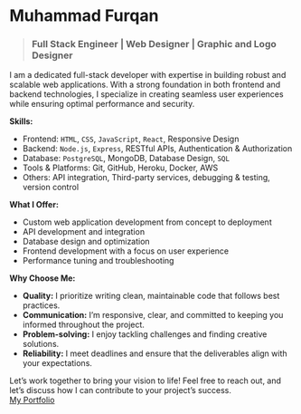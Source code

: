# Muhammad Furqan
> ### Full Stack Engineer | Web Designer | Graphic and Logo Designer

I am a dedicated full-stack developer with expertise in building robust and scalable web applications. With a strong foundation in both frontend and backend technologies, I specialize in creating seamless user experiences while ensuring optimal performance and security.

**Skills:**

- Frontend: `HTML`, `CSS`, `JavaScript`, `React`, Responsive Design
- Backend: `Node.js`, `Express`, RESTful APIs, Authentication & Authorization
- Database: `PostgreSQL`, MongoDB, Database Design, `SQL`
- Tools & Platforms: Git, GitHub, Heroku, Docker, AWS
- Others: API integration, Third-party services, debugging & testing, version control

**What I Offer:**

- Custom web application development from concept to deployment
- API development and integration
- Database design and optimization
- Frontend development with a focus on user experience
- Performance tuning and troubleshooting

**Why Choose Me:**

- **Quality:** I prioritize writing clean, maintainable code that follows best practices.
- **Communication:** I’m responsive, clear, and committed to keeping you informed throughout the project.
- **Problem-solving:** I enjoy tackling challenges and finding creative solutions.
- **Reliability:** I meet deadlines and ensure that the deliverables align with your expectations.

Let’s work together to bring your vision to life! Feel free to reach out, and let’s discuss how I can contribute to your project’s success. <br>
<a href="https://furqanthegreat.github.io/Portfolio/" target="_blank">My Portfolio</a>



<!---
FurqanTheGreat/FurqanTheGreat is a ✨ special ✨ repository because its `README.md` (this file) appears on your GitHub profile.
You can click the Preview link to take a look at your changes.
--->

